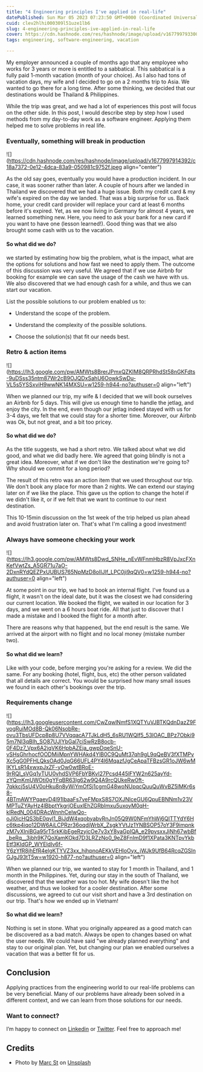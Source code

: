 ```yaml
---
title: "4 Engineering principles I've applied in real-life"
datePublished: Sun Mar 05 2023 07:23:50 GMT+0000 (Coordinated Universal Time)
cuid: clev2hlhi000309l51uze1lb6
slug: 4-engineering-principles-ive-applied-in-real-life
cover: https://cdn.hashnode.com/res/hashnode/image/upload/v1677997933009/db3be61e-3f56-4194-890d-889ba47374f5.png
tags: engineering, software-engineering, vacation

---
```


My employer announced a couple of months ago that any employee who works for 3 years or more is entitled to a sabbatical. This sabbatical is a fully paid 1-month vacation (month of your choice). As I also had tons of vacation days, my wife and I decided to go on a 2 months trip to Asia. We wanted to go there for a long time. After some thinking, we decided that our destinations would be Thailand & Philippines.

While the trip was great, and we had a lot of experiences this post will focus on the other side. In this post, I would describe step by step how I used methods from my day-to-day work as a software engineer. Applying them helped me to solve problems in real life.

### Eventually, something will break in production

![](https://cdn.hashnode.com/res/hashnode/image/upload/v1677997914392/c18a7372-0e12-4dca-83a9-050981c9752f.jpeg align="center")

As the old say goes, eventually you would have a production incident. In our case, it was sooner rather than later. A couple of hours after we landed in Thailand we discovered that we had a huge issue. Both my credit card & my wife's expired on the day we landed. That was a big surprise for us. Back home, your credit card provider will replace your card at least 6 months before it's expired. Yet, as we now living in Germany for almost 4 years, we learned something new. Here, you need to ask your bank for a new card if you want to have one (lesson learned!). Good thing was that we also brought some cash with us to the vacation.

#### So what did we do?

we started by estimating how big the problem, what is the impact, what are the options for solutions and how fast we need to apply them. The outcome of this discussion was very useful. We agreed that if we use Airbnb for booking for example we can save the usage of the cash we have with us. We also discovered that we had enough cash for a while, and thus we can start our vacation.

List the possible solutions to our problem enabled us to:

* Understand the scope of the problem.
    
* Understand the complexity of the possible solutions.
    
* Choose the solution(s) that fit our needs best.
    

### Retro & action items

![](https://lh3.google.com/pw/AMWts8BrerJPmxQZKIM8QRPRhdSt58nGKFdts-9uDSss35ntm87Wr2cB9OJQDxSahU6OowkSwDu-VL5s5YSSxviH9wwNK14MXSU=w1259-h944-no?authuser=0 align="left")

When we planned our trip, my wife & I decided that we will book ourselves an Airbnb for 5 days. This will give us enough time to handle the jetlag, and enjoy the city. In the end, even though our jetlag indeed stayed with us for 3-4 days, we felt that we could stay for a shorter time. Moreover, our Airbnb was Ok, but not great, and a bit too pricey.

#### So what did we do?

As the title suggests, we had a short retro. We talked about what we did good, and what we did badly here. We agreed that going blindly is not a great idea. Moreover, what if we don't like the destination we're going to? Why should we commit for a long period?

The result of this retro was an action item that we used throughout our trip. We don't book any place for more than 2 nights. We can extend our staying later on if we like the place. This gave us the option to change the hotel if we didn't like it, or if we felt that we want to continue to our next destination.

This 10-15min discussion on the 1st week of the trip helped us plan ahead and avoid frustration later on. That's what I'm calling a good investment!

### Always have someone checking your work

![](https://lh3.google.com/pw/AMWts8Dwd_SNHe_nEvWFnmHbzR8VpJxcFXnKefVwtZs_A5GR71u7aO-2DxnRYdQEZPxUUBUS765NpMzD8oIIJlf_LPC0ji9qQV0=w1259-h944-no?authuser=0 align="left")

At some point in our trip, we had to book an internal flight. I've found us a flight, it wasn't on the ideal date, but it was the closest we had considering our current location. We booked the flight, we waited in our location for 3 days, and we went on a 6 hours boat ride. All that just to discover that I made a mistake and I booked the flight for a month after.

There are reasons why that happened, but the end result is the same. We arrived at the airport with no flight and no local money (mistake number two).

#### So what did we learn?

Like with your code, before merging you're asking for a review. We did the same. For any booking (hotel, flight, bus, etc) the other person validated that all details are correct. You would be surprised how many small issues we found in each other's bookings over the trip.

### Requirements change

![](https://lh3.googleusercontent.com/CwZqwlNmfS1XQTYuVJBTKQdnDazZ9FyogRuiMOd8B-Qk06NsobRe-ovu3TbsUFDcp8p8U7VVqqacA7TJkLdH5_6sRU1WQlf5_53IOAC_BPz7Obki95m7NI3qBIh_SO87UJlYbGal7ciSwRzB8ocb-0F4Dz7_Vpx6A2jqVK6HpbAZEja_gwpDqeSnU-vSHsGhrhocfOODMiiMpnYWHAkd4YlB0C9QuMt37qh9gL9qQeBV3fXTMPvXc5gG0PFHLQksOAd0JqG66UFL4PY4l6MqazfJgCeApaTFBzsGR1oJW6wMlKYLsR14xwxpJxZF-yOw0wtBRoE-9rRQI_sVGq1yTUU0vhdSVP6FbYBKvI27Pcsd445lFYW2n625ayYd-zYQmKmUWOti0gYFqBR63lg62w9Q4A9rcQUkeRw0ft-7qkkcj5sU4V0oHku8n8yWiYmOfSj1cgmG48woNUpqcQuuQuWvBZ5lMKr6s8-4BTmAWYPqaevD4l91IbaaFs7veFMpxS8S7OXJNIceGU6QpuEBNNm1v23VMPTuZYAyHz4lBbptYkgrjOEuxlEhZGRbImxu5uxoyM0qH-klRedN_004DRAcWnnhCelwQo-oJj0icHQS3bE0qyl1_BjJdW4xqobyabvRnJn05Q9W0NFmYhWj6QITTYdY6Hc6tkp4iqo12DW6AiLCPRzr36oqdjWrbX_ZsgkYVtJz1YNBSOP57oY3F9impnkzM7vXIniBGa95rT5rkKibEgeRzyicOe7v3xY8yaGpIQA_e29pvsxxJjNh67wbBf_beRq__3jbh9K7QoXamKOkd7D3LRZzNo0_9eZ8FnImD9f1XPata3KNTpvYkbEtf3KIdGP_WYEldIv6f-Y6zYfR8jhEfR4elgKTYVZ3xx_hjhpnoAEKkVEHloOyx_jWJk9UfB64RcqZGSInGJgJ93tT5w=w1920-h877-no?authuser=0 align="left")

When we planned our trip, we wanted to stay for 1 month in Thailand, and 1 month in the Philippines. Yet, during our stay in the south of Thailand, we discovered that the weather was too hot. My wife doesn't like the hot weather, and thus we looked for a cooler destination. After some discussions, we agreed to cut our visit short and have a 3rd destination on our trip. That's how we ended up in Vietnam!

#### So what did we learn?

Nothing is set in stone. What you originally appeared as a good match can be discovered as a bad match. Always be open to changes based on what the user needs. We could have said "we already planned everything" and stay to our original plan. Yet, but changing our plan we enabled ourselves a vacation that was a better fit for us.

## Conclusion

Applying practices from the engineering world to our real-life problems can be very beneficial. Many of our problems have already been solved in a different context, and we can learn from those solutions for our needs.

### Want to connect?

I’m happy to connect on [Linkedin](https://www.linkedin.com/in/yonatankarp/) or [Twitter](https://twitter.com/yonatan_karp). Feel free to approach me!

## Credits

* Photo by [Marc St](https://unsplash.com/@marcst84?utm_source=unsplash&utm_medium=referral&utm_content=creditCopyText) on [Unsplash](https://unsplash.com/photos/LCtDPn_2aTE?utm_source=unsplash&utm_medium=referral&utm_content=creditCopyText)